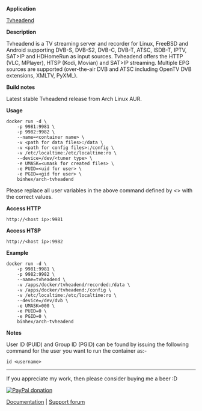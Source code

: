 **Application**

[Tvheadend](https://tvheadend.org/)

**Description**

Tvheadend is a TV streaming server and recorder for Linux, FreeBSD and Android supporting DVB-S, DVB-S2, DVB-C, DVB-T, ATSC, ISDB-T, IPTV, SAT>IP and HDHomeRun as input sources. Tvheadend offers the HTTP (VLC, MPlayer), HTSP (Kodi, Movian) and SAT>IP streaming. Multiple EPG sources are supported (over-the-air DVB and ATSC including OpenTV DVB extensions, XMLTV, PyXML).

**Build notes**

Latest stable Tvheadend release from Arch Linux AUR.

**Usage**
```
docker run -d \
    -p 9981:9981 \
    -p 9982:9982 \
    --name=<container name> \
    -v <path for data files>:/data \
    -v <path for config files>:/config \
    -v /etc/localtime:/etc/localtime:ro \
    --device=/dev/<tuner type> \
    -e UMASK=<umask for created files> \
    -e PUID=<uid for user> \
    -e PGID=<gid for user> \
    binhex/arch-tvheadend
```

Please replace all user variables in the above command defined by <> with the correct values.

**Access HTTP**

`http://<host ip>:9981`

**Access HTSP**

`http://<host ip>:9982`

**Example**
```
docker run -d \
    -p 9981:9981 \
    -p 9982:9982 \
    --name=tvheadend \
    -v /apps/docker/tvheadend/recorded:/data \
    -v /apps/docker/tvheadend:/config \
    -v /etc/localtime:/etc/localtime:ro \
    --device=/dev/dvb \
    -e UMASK=000 \
    -e PUID=0 \
    -e PGID=0 \
    binhex/arch-tvheadend
```

**Notes**

User ID (PUID) and Group ID (PGID) can be found by issuing the following command for the user you want to run the container as:-

```
id <username>
```
___
If you appreciate my work, then please consider buying me a beer  :D

[![PayPal donation](https://www.paypal.com/en_US/i/btn/btn_donate_SM.gif)](https://www.paypal.com/cgi-bin/webscr?cmd=_s-xclick&hosted_button_id=MM5E27UX6AUU4)

[Documentation](https://github.com/binhex/documentation) | [Support forum](http://forums.unraid.net/index.php?topic=46575.0)